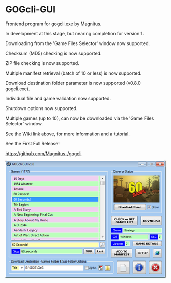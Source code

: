 # GOGcli-GUI
Frontend program for gogcli.exe by Magnitus.

In development at this stage, but nearing completion for version 1.

Downloading from the 'Game Files Selector' window now supported.

Checksum (MD5) checking is now supported.

ZIP file checking is now supported.

Multiple manifest retrieval (batch of 10 or less) is now supported.

Download destination folder parameter is now supported (v0.8.0 gogcli.exe).

Individual file and game validation now supported.

Shutdown options now supported.

Multiple games (up to 10), can now be downloaded via the 'Game Files Selector' window.

See the Wiki link above, for more information and a tutorial.

See the First Full Release!

https://github.com/Magnitus-/gogcli

![gogcli_main_5](https://github.com/Twombs/GOGcli-GUI/blob/main/Screenshots/gogcli_main_8.png?raw=true)
